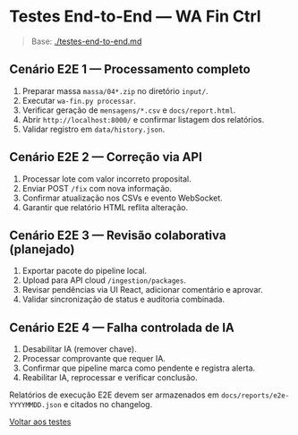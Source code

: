 <!-- proj/04-testes-e-validacao/testes-end-to-end-spec.md -->
# Testes End-to-End — WA Fin Ctrl

> Base: [./testes-end-to-end.md](./testes-end-to-end.md)

## Cenário E2E 1 — Processamento completo
1. Preparar massa `massa/04*.zip` no diretório `input/`.
2. Executar `wa-fin.py processar`.
3. Verificar geração de `mensagens/*.csv` e `docs/report.html`.
4. Abrir `http://localhost:8000/` e confirmar listagem dos relatórios.
5. Validar registro em `data/history.json`.

## Cenário E2E 2 — Correção via API
1. Processar lote com valor incorreto proposital.  
2. Enviar POST `/fix` com nova informação.  
3. Confirmar atualização nos CSVs e evento WebSocket.  
4. Garantir que relatório HTML reflita alteração.

## Cenário E2E 3 — Revisão colaborativa (planejado)
1. Exportar pacote do pipeline local.  
2. Upload para API cloud `/ingestion/packages`.  
3. Revisar pendências via UI React, adicionar comentário e aprovar.  
4. Validar sincronização de status e auditoria combinada.

## Cenário E2E 4 — Falha controlada de IA
1. Desabilitar IA (remover chave).  
2. Processar comprovante que requer IA.  
3. Confirmar que pipeline marca como pendente e registra alerta.  
4. Reabilitar IA, reprocessar e verificar conclusão.

Relatórios de execução E2E devem ser armazenados em `docs/reports/e2e-YYYYMMDD.json` e citados no changelog.

[Voltar aos testes](README-spec.md)
